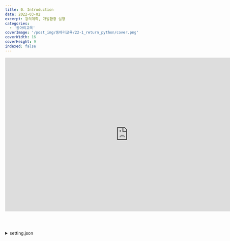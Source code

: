 ```yaml
---
title: 0. Introduction
date: 2022-03-02
excerpt: 강의계획, 개발환경 설정
categories:
  - '동아리교육'
coverImage: '/post_img/동아리교육/22-1_return_python/cover.png'
coverWidth: 16
coverHeight: 9
indexed: false
---
```


<iframe width="800" height="500" src="https://www.youtube.com/embed/oJRBqf_lfVA" title="YouTube video player" frameborder="0" allow="accelerometer; autoplay; clipboard-write; encrypted-media; gyroscope; picture-in-picture" allowfullscreen></iframe>

<br><br>

<details markdown="1">
<summary> setting.json </summary>

```json
"[python]": {
    "editor.formatOnSave": true,
    "editor.defaultFormatter": "ms-python.python"
}
```

</details>
